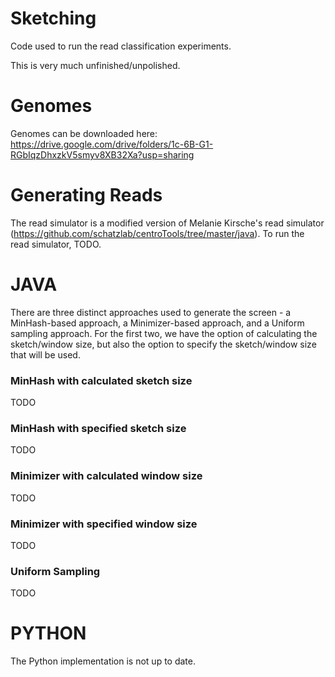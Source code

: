 # Sketching
Code used to run the read classification experiments.

This is very much unfinished/unpolished.

# Genomes
Genomes can be downloaded here: https://drive.google.com/drive/folders/1c-6B-G1-RGbIqzDhxzkV5smyv8XB32Xa?usp=sharing

# Generating Reads
The read simulator is a modified version of Melanie Kirsche's read simulator (https://github.com/schatzlab/centroTools/tree/master/java). To run the read simulator, TODO.

# JAVA
There are three distinct approaches used to generate the screen - a MinHash-based approach, a Minimizer-based approach, and a Uniform sampling approach. For the first two, we have the option of calculating the sketch/window size, but also the option to specify the sketch/window size that will be used.

### MinHash with calculated sketch size

TODO

### MinHash with specified sketch size

TODO

### Minimizer with calculated window size

TODO

### Minimizer with specified window size

TODO

### Uniform Sampling

TODO

# PYTHON
The Python implementation is not up to date.
